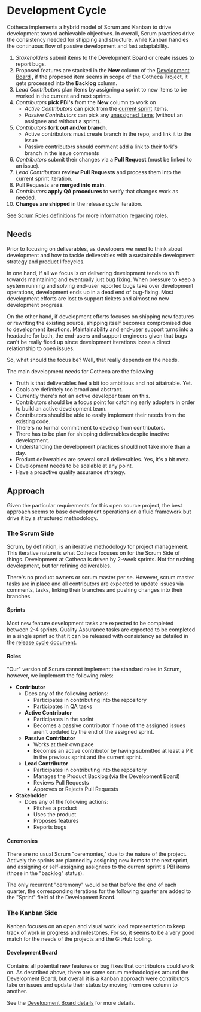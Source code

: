 # Development Cycle
Cotheca implements a hybrid model of Scrum and Kanban to drive development toward achievable objectives. In overall, Scrum practices drive the consistency needed for shipping and structure, while Kanban handles the continuous flow of passive development and fast adaptability.

 1. *Stakeholders* submit items to the Development Board or create issues to report bugs.
 2. Proposed features are stacked in the **New** column of the [Development Board](https://github.com/orgs/cotheca/projects/2) , if the proposed item seems in scope of the Cotheca Project, it gets processed into the **Backlog** column.
 3. *Lead Contributors* plan items by assigning a sprint to new items to be worked in the current and next sprints.
 4. *Contributors* **pick PBI's** from the **New** column to work on
    - *Active Contributors* can pick from the [current sprint](https://github.com/orgs/cotheca/projects/2/views/5) items.
    - *Passive Contributors* can pick any [unassigned items](https://github.com/orgs/cotheca/projects/2/views/10) (without an assignee and without a sprint).
 5. *Contributors* **fork out and/or branch**.
    - Active contributors must create branch in the repo, and link it to the issue
    - Passive contributors should comment add a link to their fork's branch in the issue comments
 7. *Contributors* submit their changes via a **Pull Request** (must be linked to an issue).
 8. *Lead Contributors* **review Pull Requests** and process them into the current sprint iteration.
 9. Pull Requests are **merged into main**.
 10. *Contributors* **apply QA procedures** to verify that changes work as needed.
 11. **Changes are shipped** in the release cycle iteration.

See [Scrum Roles definitions](#roles) for more information regarding roles.


## Needs
Prior to focusing on deliverables, as developers we need to think about development and how to tackle deliverables with a sustainable development strategy and product lifecycles.

In one hand, if all we focus is on delivering development tends to shift towards maintaining and eventually just bug fixing. When pressure to keep a system running and solving end-user reported bugs take over development operations, development ends up in a dead end of bug-fixing. Most development efforts are lost to support tickets and almost no new development progress.

On the other hand, if development efforts focuses on shipping new features or rewriting the existing source, shipping itself becomes compromised due to development iterations. Maintainability and end-user support turns into a headache for both, the end-users and support engineers given that bugs can't be really fixed up since development iterations loose a direct relationship to open issues.

So, what should the focus be? Well, that really depends on the needs.

The main development needs for Cotheca are the following:
 - Truth is that deliverables feel a bit too ambitious and not attainable. Yet.
 - Goals are definitely too broad and abstract.
 - Currently there's not an active developer team on this.
 - Contributors should be a focus point for catching early adopters in order to build an active development team.
 - Contributors should be able to easily implement their needs from the existing code.
 - There's no formal commitment to develop from contributors.
 - There has to be plan for shipping deliverables despite inactive development.
 - Understanding the development practices should not take more than a day.
 - Product deliverables are several small deliverables. Yes, it's a bit meta.
 - Development needs to be scalable at any point.
 - Have a proactive quality assurance strategy.


## Approach
Given the particular requirements for this open source project, the best approach seems to base development operations on a fluid framework but drive it by a structured methodology.


### The Scrum Side
Scrum, by definition, is an iterative methodology for project management. This iterative nature is what Cotheca focuses on for the Scrum Side of things. Development at Cotheca is driven by 2-week sprints. Not for rushing development, but for refining deliverables.

There's no product owners or scrum master per se. However, scrum master tasks are in place and all contributors are expected to update issues via comments, tasks, linking their branches and pushing changes into their branches.

#### Sprints
Most new feature development tasks are expected to be completed between 2-4 sprints. Quality Assurance tasks are expected to be completed in a single sprint so that it can be released with consistency as detailed in the [release cycle document](./releases/release-cycle.md).

#### Roles
"Our" version of Scrum cannot implement the standard roles in Scrum, however, we implement the following roles:
 - **Contributor**
	 - Does any of the following actions:
		 - Participates in contributing into the repository
		 - Participates in QA tasks
	 - **Active Contributor**
		 - Participates in the sprint
		 - Becomes a passive contributor if none of the assigned issues aren't updated by the end of the assigned sprint.
	 - **Passive Contributor**
		 - Works at their own pace
		 - Becomes an active contributor by having submitted at least a PR in the previous sprint and the current sprint.
	 - **Lead Contributor**
		 - Participates in contributing into the repository
		 - Manages the Product Backlog (via the Development Board)
		 - Reviews Pull Requests
		 - Approves or Rejects Pull Requests
 - **Stakeholder**
	 - Does any of the following actions:
		 - Pitches a product
		 - Uses the product
		 - Proposes features
		 - Reports bugs

#### Ceremonies
There are no usual Scrum "ceremonies," due to the nature of the project. Actively the sprints are planned by assigning new items to the next sprint, and assigning or self-assigning assignees to the current sprint's PBI items (those in the "backlog" status). 

The only recurrent "ceremony" would be that before the end of each quarter, the corresponding iterations for the following quarter are added to the "Sprint" field of the Development Board.


### The Kanban Side
Kanban focuses on an open and visual work load representation to keep track of work in progress and milestones. For so, it seems to be a very good match for the needs of the projects and the GitHub tooling.

#### Development Board
Contains all potential new features or bug fixes that contributors could work on. As described above, there are some scrum methodologies around the Development Board, but overall it is a Kanban approach were contributors take on issues and update their status by moving from one column to another.

See the [Development Board details](https://github.com/orgs/cotheca/projects/2/views/1?pane=info) for more details.
